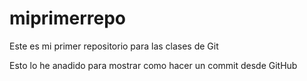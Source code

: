 # miprimerrepo
Este es mi primer repositorio para las clases de Git

Esto lo he anadido para mostrar como hacer un commit desde GitHub
